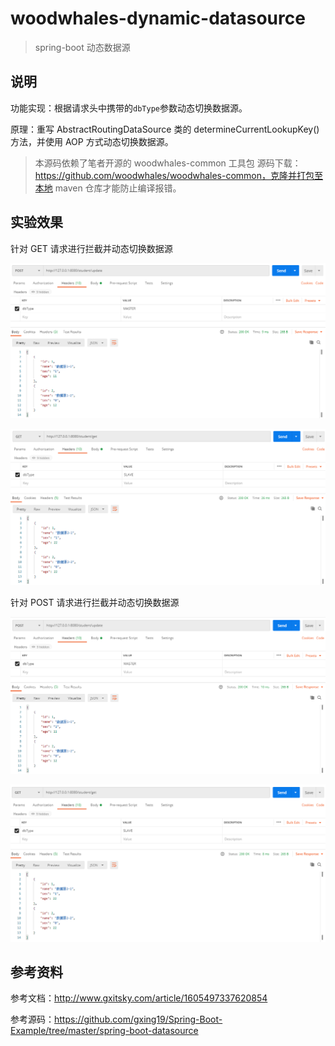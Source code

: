 # woodwhales-dynamic-datasource

>   spring-boot 动态数据源

## 说明

功能实现：根据请求头中携带的`dbType`参数动态切换数据源。

原理：重写 AbstractRoutingDataSource 类的 determineCurrentLookupKey() 方法，并使用 AOP 方式动态切换数据源。

> 本源码依赖了笔者开源的 woodwhales-common 工具包
> 源码下载：https://github.com/woodwhales/woodwhales-common，克隆并打包至本地 maven 仓库才能防止编译报错。

## 实验效果

针对 GET 请求进行拦截并动态切换数据源

![](doc/images/01.png)

![](doc/images/02.png)

针对 POST 请求进行拦截并动态切换数据源

![](doc/images/03.png)

![](doc/images/04.png)

## 参考资料

参考文档：http://www.gxitsky.com/article/1605497337620854

参考源码：https://github.com/gxing19/Spring-Boot-Example/tree/master/spring-boot-datasource


